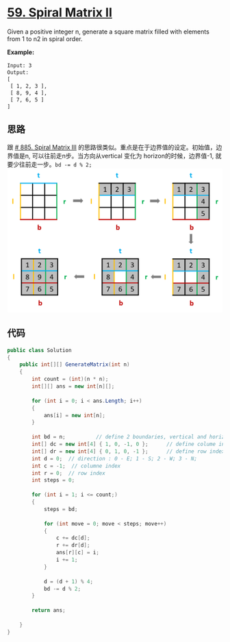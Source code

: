 # [59. Spiral Matrix II](https://leetcode.com/problems/spiral-matrix-ii/submissions/)

Given a positive integer n, generate a square matrix filled with elements from 1 to n2 in spiral order.

**Example:**

```text
Input: 3
Output:
[
 [ 1, 2, 3 ],
 [ 8, 9, 4 ],
 [ 7, 6, 5 ]
]
```

## 思路

跟 [# 885. Spiral Matrix III](../885.%20Spiral%20Matrix%20III#思路---优化) 的思路很类似。重点是在于边界值的设定。初始值，边界值是n, 可以往前走n步。当方向从vertical 变化为 horizon的时候，边界值-1, 就要少往前走一步。`bd -= d % 2;`
![img](image/figure1.png)

## 代码

```csharp
public class Solution
{
    public int[][] GenerateMatrix(int n)
    {
        int count = (int)(n * n);
        int[][] ans = new int[n][];

        for (int i = 0; i < ans.Length; i++)
        {
            ans[i] = new int[n];
        }

        int bd = n;          // define 2 boundaries, vertical and horizon
        int[] dc = new int[4] { 1, 0, -1, 0 };      // define colume index operations in 4 direction
        int[] dr = new int[4] { 0, 1, 0, -1 };      // define row index operations in 4 direction
        int d = 0;  // direction : 0 - E; 1 - S; 2 - W; 3 - N;
        int c = -1;  // columne index
        int r = 0;  // row index
        int steps = 0;

        for (int i = 1; i <= count;)
        {
            steps = bd;

            for (int move = 0; move < steps; move++)
            {
                c += dc[d];
                r += dr[d];
                ans[r][c] = i;
                i += 1;
            }

            d = (d + 1) % 4;
            bd -= d % 2;
        }

        return ans;

    }
}
```
